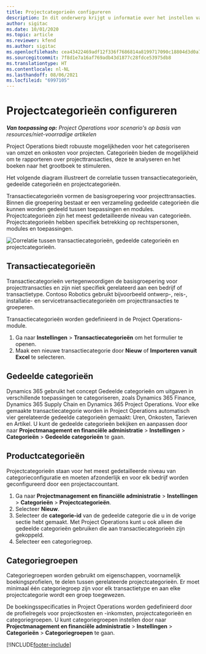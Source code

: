 ```yaml
---
title: Projectcategorieën configureren
description: In dit onderwerp krijgt u informatie over het instellen van projectcategorieën.
author: sigitac
ms.date: 10/01/2020
ms.topic: article
ms.reviewer: kfend
ms.author: sigitac
ms.openlocfilehash: cea43422469adf12f336f7686814a8199717090c18804d3d0a7509452349566e
ms.sourcegitcommit: 7f8d1e7a16af769adb43d1877c28fdce53975db8
ms.translationtype: HT
ms.contentlocale: nl-NL
ms.lasthandoff: 08/06/2021
ms.locfileid: "6997105"
---
```

# <a name="configure-project-categories"></a>Projectcategorieën configureren

_**Van toepassing op:** Project Operations voor scenario's op basis van resources/niet-voorradige artikelen_

Project Operations biedt robuuste mogelijkheden voor het categoriseren van omzet en onkosten voor projecten. Categorieën bieden de mogelijkheid om te rapporteren over projecttransacties, deze te analyseren en het boeken naar het grootboek te stimuleren.

Het volgende diagram illustreert de correlatie tussen transactiecategorieën, gedeelde categorieën en projectcategorieën. 

Transactiecategorieën vormen de basisgroepering voor projecttransacties. Binnen die groepering bestaat er een verzameling gedeelde categorieën die kunnen worden gedeeld tussen toepassingen en modules. Projectcategorieën zijn het meest gedetailleerde niveau van categorieën. Projectcategorieën hebben specifiek betrekking op rechtspersonen, modules en toepassingen.

![Correlatie tussen transactiecategorieën, gedeelde categorieën en projectcategorieën.](media/project-categories.png)

## <a name="transaction-categories"></a>Transactiecategorieën

Transactiecategorieën vertegenwoordigen de basisgroepering voor projecttransacties en zijn niet specifiek gerelateerd aan een bedrijf of transactietype. Contoso Robotics gebruikt bijvoorbeeld ontwerp-, reis-, installatie- en servicetransactiecategorieën om projecttransacties te groeperen.

Transactiecategorieën worden gedefinieerd in de Project Operations-module. 
1. Ga naar **Instellingen** \> **Transactiecategorieën** om het formulier te openen. 
2. Maak een nieuwe transactiecategorie door **Nieuw** of **Importeren vanuit Excel** te selecteren.

## <a name="shared-categories"></a>Gedeelde categorieën

Dynamics 365 gebruikt het concept Gedeelde categorieën om uitgaven in verschillende toepassingen te categoriseren, zoals Dynamics 365 Finance, Dynamics 365 Supply Chain en Dynamics 365 Project Operations. Voor elke gemaakte transactiecategorie worden in Project Operations automatisch vier gerelateerde gedeelde categorieën gemaakt: Uren, Onkosten, Tarieven en Artikel. U kunt de gedeelde categorieën bekijken en aanpassen door naar **Projectmanagement en financiële administratie** \> **Instellingen** \> **Categorieën** \> **Gedeelde categorieën** te gaan.

## <a name="project-categories"></a>Productcategorieën

Projectcategorieën staan voor het meest gedetailleerde niveau van categorieconfiguratie en moeten afzonderlijk en voor elk bedrijf worden geconfigureerd door een projectaccountant.

1. Ga naar **Projectmanagement en financiële administratie** \> **Instellingen** \> **Categorieën** \> **Projectcategorieën**.
2. Selecteer **Nieuw**.
3. Selecteer de **categorie-id** van de gedeelde categorie die u in de vorige sectie hebt gemaakt. Met Project Operations kunt u ook alleen die gedeelde categorieën gebruiken die aan transactiecategorieën zijn gekoppeld.
4. Selecteer een categoriegroep.

## <a name="category-groups"></a>Categoriegroepen

Categoriegroepen worden gebruikt om eigenschappen, voornamelijk boekingsprofielen, te delen tussen gerelateerde projectcategorieën. Er moet minimaal één categoriegroep zijn voor elk transactietype en aan elke projectcategorie wordt een groep toegewezen.

De boekingsspecificaties in Project Operations worden gedefinieerd door de profielregels voor projectkosten en -inkomsten, projectcategorieën en categoriegroepen. U kunt categoriegroepen instellen door naar **Projectmanagement en financiële administratie** \> **Instellingen** \> **Categorieën** \> **Categoriegroepen** te gaan.


[!INCLUDE[footer-include](../includes/footer-banner.md)]